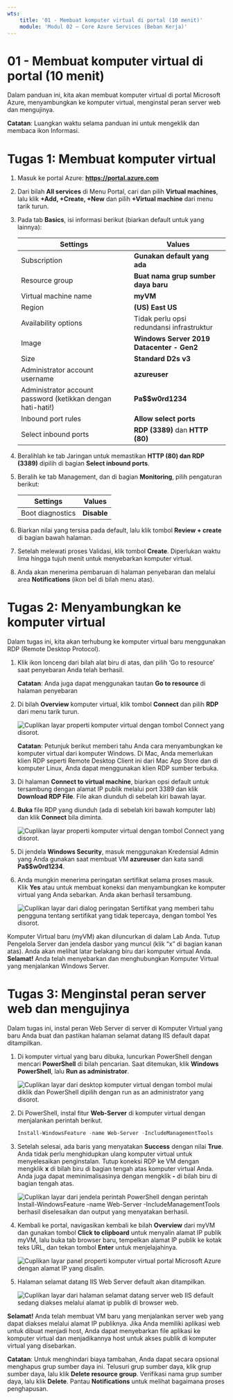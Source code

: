 ```yaml
---
wts:
    title: '01 - Membuat komputer virtual di portal (10 menit)'
    module: 'Modul 02 – Core Azure Services (Beban Kerja)'
---
```

# 01 - Membuat komputer virtual di portal (10 menit)

Dalam panduan ini, kita akan membuat komputer virtual di portal Microsoft Azure, menyambungkan ke komputer virtual, menginstal peran server web dan mengujinya. 

**Catatan**: Luangkan waktu selama panduan ini untuk mengeklik dan membaca ikon Informasi. 

# Tugas 1: Membuat komputer virtual 
1. Masuk ke portal Azure: **https://portal.azure.com**

3. Dari bilah **All services** di Menu Portal, cari dan pilih **Virtual machines**, lalu klik **+Add, +Create, +New** dan pilih **+Virtual machine** dari menu tarik turun.

4. Pada tab **Basics**, isi informasi berikut (biarkan default untuk yang lainnya):

    | Settings | Values |
    |  -- | -- |
    | Subscription | **Gunakan default yang ada** |
    | Resource group | **Buat nama grup sumber daya baru** |
    | Virtual machine name | **myVM** |
    | Region | **(US) East US**|
    | Availability options | Tidak perlu opsi redundansi infrastruktur|
    | Image | **Windows Server 2019 Datacenter - Gen2**|
    | Size | **Standard D2s v3**|
    | Administrator account username | **azureuser** |
    | Administrator account password (ketikkan dengan hati-hati!) | **Pa$$w0rd1234**|
    | Inbound port rules | **Allow select ports**|
    | Select inbound ports | **RDP (3389)** dan **HTTP (80)**| 

5. Beralihlah ke tab Jaringan untuk memastikan **HTTP (80) dan RDP (3389)** dipilih di bagian **Select inbound ports**.

6. Beralih ke tab Management, dan di bagian **Monitoring**, pilih pengaturan berikut:

    | Settings | Values |
    | -- | -- |
    | Boot diagnostics | **Disable**|

7. Biarkan nilai yang tersisa pada default, lalu klik tombol **Review + create** di bagian bawah halaman.

8. Setelah melewati proses Validasi, klik tombol **Create**. Diperlukan waktu lima hingga tujuh menit untuk menyebarkan komputer virtual.

9. Anda akan menerima pembaruan di halaman penyebaran dan melalui area **Notifications** (ikon bel di bilah menu atas).

# Tugas 2: Menyambungkan ke komputer virtual

Dalam tugas ini, kita akan terhubung ke komputer virtual baru menggunakan RDP (Remote Desktop Protocol). 

1. Klik ikon lonceng dari bilah alat biru di atas, dan pilih ‘Go to resource’ saat penyebaran Anda telah berhasil. 

    **Catatan**: Anda juga dapat menggunakan tautan **Go to resource** di halaman penyebaran 

2. Di bilah **Overview** komputer virtual, klik tombol **Connect** dan pilih **RDP** dari menu tarik turun.

    ![Cuplikan layar properti komputer virtual dengan tombol Connect yang disorot.](../images/0101.png)

    **Catatan**: Petunjuk berikut memberi tahu Anda cara menyambungkan ke komputer virtual dari komputer Windows. Di Mac, Anda memerlukan klien RDP seperti  Remote Desktop Client ini dari Mac App Store dan di komputer Linux, Anda dapat menggunakan klien RDP sumber terbuka.

2. Di halaman **Connect to virtual machine**, biarkan opsi default untuk tersambung dengan alamat IP publik melalui port 3389 dan klik **Download RDP File**. File akan diunduh di sebelah kiri bawah layar.

3. **Buka** file RDP yang diunduh (ada di sebelah kiri bawah komputer lab) dan klik **Connect** bila diminta. 

    ![Cuplikan layar properti komputer virtual dengan tombol Connect yang disorot. ](../images/0102.png)

4. Di jendela **Windows Security**, masuk menggunakan Kredensial Admin yang Anda gunakan saat membuat VM **azureuser** dan kata sandi **Pa$$w0rd1234**. 

5. Anda mungkin menerima peringatan sertifikat selama proses masuk. Klik **Yes** atau untuk membuat koneksi dan menyambungkan ke komputer virtual yang Anda sebarkan. Anda akan berhasil tersambung.

    ![Cuplikan layar dari dialog peringatan Sertifikat yang memberi tahu pengguna tentang sertifikat yang tidak tepercaya, dengan tombol Yes disorot. ](../images/0104.png)

Komputer Virtual baru (myVM) akan diluncurkan di dalam Lab Anda. Tutup Pengelola Server dan jendela dasbor yang muncul (klik “x” di bagian kanan atas). Anda akan melihat latar belakang biru dari komputer virtual Anda. **Selamat!** Anda telah menyebarkan dan menghubungkan Komputer Virtual yang menjalankan Windows Server. 

# Tugas 3: Menginstal peran server web dan mengujinya

Dalam tugas ini, instal peran Web Server di server di Komputer Virtual yang baru Anda buat dan pastikan halaman selamat datang IIS default dapat ditampilkan. 

1. Di komputer virtual yang baru dibuka, luncurkan PowerShell dengan mencari **PowerShell** di bilah pencarian. Saat ditemukan, klik **Windows PowerShell**, lalu **Run as administrator**.

    ![Cuplikan layar dari desktop komputer virtual dengan tombol mulai diklik dan PowerShell dipilih dengan run as an administrator yang disorot.](../images/0105.png)

2. Di PowerShell, instal fitur **Web-Server** di komputer virtual dengan menjalankan perintah berikut. 

    ```PowerShell
    Install-WindowsFeature -name Web-Server -IncludeManagementTools
    ```
  
3. Setelah selesai, ada baris yang menyatakan **Success** dengan nilai **True**. Anda tidak perlu menghidupkan ulang komputer virtual untuk menyelesaikan penginstalan. Tutup koneksi RDP ke VM dengan mengklik **x** di bilah biru di bagian tengah atas komputer virtual Anda. Anda juga dapat meminimalisasinya dengan mengklik **-** di bilah biru di bagian tengah atas.

    ![Cuplikan layar dari jendela perintah PowerShell dengan perintah Install-WindowsFeature -name Web-Server -IncludeManagementTools berhasil diselesaikan dan output yang menyatakan berhasil.](../images/0106.png)

4. Kembali ke portal, navigasikan kembali ke bilah **Overview** dari myVM dan gunakan tombol **Click to clipboard** untuk menyalin alamat IP publik myVM, lalu buka tab browser baru, tempelkan alamat IP publik ke kotak teks URL, dan tekan tombol **Enter** untuk menjelajahinya.

    ![Cuplikan layar panel properti komputer virtual portal Microsoft Azure dengan alamat IP yang disalin.](../images/0107.png)

5. Halaman selamat datang IIS Web Server default akan ditampilkan.

    ![Cuplikan layar dari halaman selamat datang server web IIS default sedang diakses melalui alamat ip publik di browser web.](../images/0108.png)

**Selamat!** Anda telah membuat VM baru yang menjalankan server web yang dapat diakses melalui alamat IP publiknya. Jika Anda memiliki aplikasi web untuk dibuat menjadi host, Anda dapat menyebarkan file aplikasi ke komputer virtual dan menjadikannya host untuk akses publik di komputer virtual yang disebarkan.


**Catatan**: Untuk menghindari biaya tambahan, Anda dapat secara opsional menghapus grup sumber daya ini. Telusuri grup sumber daya, klik grup sumber daya, lalu klik **Delete resource group**. Verifikasi nama grup sumber daya, lalu klik **Delete**. Pantau **Notifications** untuk melihat bagaimana proses penghapusan.
